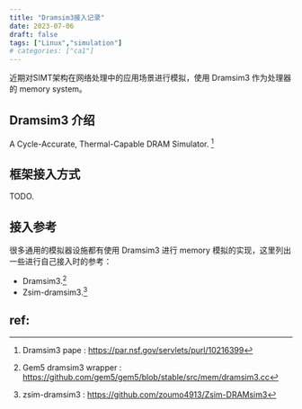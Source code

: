 ```yaml
---
title: "Dramsim3接入记录"
date: 2023-07-06
draft: false
tags: ["Linux","simulation"]
# categories: ["ca1"]
---
```


近期对SIMT架构在网络处理中的应用场景进行模拟，使用 Dramsim3 作为处理器的 memory system。

## Dramsim3 介绍

A Cycle-Accurate, Thermal-Capable DRAM Simulator. [^1]





## 框架接入方式

TODO.





## 接入参考

很多通用的模拟器设施都有使用 Dramsim3 进行 memory 模拟的实现，这里列出一些进行自己接入时的参考：

- Dramsim3.[^2]
- Zsim-dramsim3.[^3]



## ref:

[^1]: Dramsim3 pape :  https://par.nsf.gov/servlets/purl/10216399

[^2]: Gem5 dramsim3 wrapper : https://github.com/gem5/gem5/blob/stable/src/mem/dramsim3.cc
[^3]: zsim-dramsim3 : https://github.com/zoumo4913/Zsim-DRAMsim3


